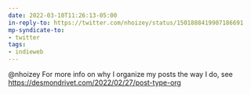 ```yaml
---
date: 2022-03-10T11:26:13-05:00
in-reply-to: https://twitter.com/nhoizey/status/1501888419907186691
mp-syndicate-to:
- twitter
tags:
- indieweb
---
```


@nhoizey For more info on why I organize my posts the way I do, see https://desmondrivet.com/2022/02/27/post-type-org
